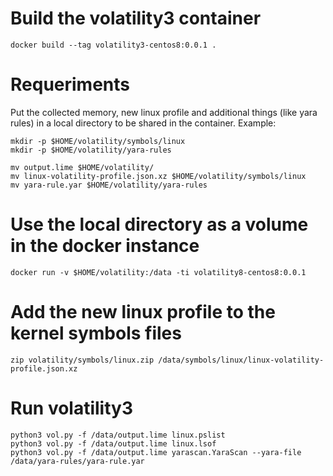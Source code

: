 # Build the volatility3 container
```
docker build --tag volatility3-centos8:0.0.1 .
```

# Requeriments

Put the collected memory, new linux profile and additional things (like yara rules) in a local directory to be shared in the container.
Example:
```
mkdir -p $HOME/volatility/symbols/linux
mkdir -p $HOME/volatility/yara-rules

mv output.lime $HOME/volatility/
mv linux-volatility-profile.json.xz $HOME/volatility/symbols/linux
mv yara-rule.yar $HOME/volatility/yara-rules
```

# Use the local directory as a volume in the docker instance
```
docker run -v $HOME/volatility:/data -ti volatility8-centos8:0.0.1
```

# Add the new linux profile to the kernel symbols files
```
zip volatility/symbols/linux.zip /data/symbols/linux/linux-volatility-profile.json.xz
```

# Run volatility3
```
python3 vol.py -f /data/output.lime linux.pslist
python3 vol.py -f /data/output.lime linux.lsof
python3 vol.py -f /data/output.lime yarascan.YaraScan --yara-file /data/yara-rules/yara-rule.yar
```


